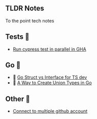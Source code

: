## TLDR Notes

To the point tech notes

## Tests 🧪

- [Run cypress test in parallel in GHA](./content/run_cypress_in_parallel.md)

## Go 🐐 

-  [Go Struct vs Interface for TS dev](./content/go_struct_vs_interface.md)
-  [A Way to Create Union Types in Go](./content/go_union_types.md)

## Other 🦦

- [Connect to multiple github account](./content/connect_multiple_gh.md)

